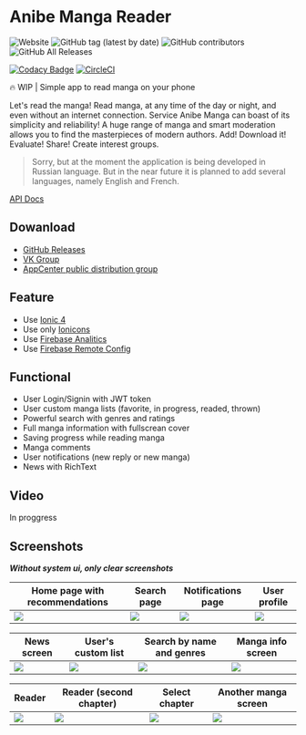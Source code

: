 # Anibe Manga Reader

![Website](https://img.shields.io/website/https/api.anibe.ru.svg?down_message=is%20dead&label=api%20server&style=flat-square&up_message=is%20alive)
![GitHub tag (latest by date)](https://img.shields.io/github/tag-date/deissh/anibe.app.svg?color=green&label=latest&style=flat-square)
![GitHub contributors](https://img.shields.io/github/contributors-anon/deissh/anibe.app.svg?style=flat-square)
![GitHub All Releases](https://img.shields.io/github/downloads/deissh/anibe.app/total.svg?style=flat-square)

[![Codacy Badge](https://api.codacy.com/project/badge/Grade/a0397ead617943baa02730fe82ffad11)](https://www.codacy.com/app/Deissh/anibe.app?utm_source=github.com&amp;utm_medium=referral&amp;utm_content=deissh/anibe.app&amp;utm_campaign=Badge_Grade)
[![CircleCI](https://circleci.com/gh/deissh/anibe.app/tree/master.svg?style=svg&circle-token=aba99847bae43629ad4c7cd71cf33bd98bafaf5a)](https://circleci.com/gh/deissh/anibe.app/tree/master)

:fire: WIP | Simple app to read manga on your phone

Let's read the manga!
Read manga, at any time of the day or night, and even without an internet connection.
Service Anibe Manga can boast of its simplicity and reliability! A huge range of manga and smart moderation allows you to find the masterpieces of modern authors. Add! Download it! Evaluate! Share! Create interest groups.

> Sorry, but at the moment the application is being developed in Russian language. But in the near future it is planned to add several languages, namely English and French.

[API Docs](https://api.anibe.ru/docs/)

## Dowanload

- [GitHub Releases](https://github.com/deissh/anibe.app/releases)
- [VK Group](https://vk.com/aniberu)
- [AppCenter public distribution group](https://install.appcenter.ms/orgs/anibe.ru/apps/anibe.ru/distribution_groups/globalpool)

## Feature

* Use [Ionic 4](https://ionicframework.com/)
* Use only [Ionicons](https://ionicons.com/)
* Use [Firebase Analitics](https://firebase.google.com/products/analytics/)
* Use [Firebase Remote Config](https://firebase.google.com/products/remote-config/)

## Functional

* User Login/Signin with JWT token
* User custom manga lists (favorite, in progress, readed, thrown)
* Powerful search with genres and ratings
* Full manga information with fullscrean cover
* Saving progress while reading manga
* Manga comments
* User notifications (new reply or new manga)
* News with RichText

## Video

In proggress

## Screenshots

***Without system ui, only clear screenshots***

| Home page with recommendations | Search page | Notifications page | User profile |
| -         | -           | -                  | -            |
| ![](https://i.imgur.com/a3G73We.jpg) | ![](https://i.imgur.com/4MaxU1E.jpg) | ![](https://i.imgur.com/wGiznmo.png) | ![](https://i.imgur.com/efaR8TM.png) |

| News screen | User's custom list | Search by name and genres | Manga info screen |
| -         | -           | -                  | -            |
| ![](https://i.imgur.com/j9rAB1n.jpg) | ![](https://i.imgur.com/kzoecZn.png) | ![](https://i.imgur.com/EcQMQdd.jpg) | ![](https://i.imgur.com/VO5bJeW.png) |

| Reader | Reader (second chapter) | Select chapter | Another manga screen | 
| -      | - | -             | - |
| ![](https://i.imgur.com/UAecKC6.jpg) | ![](https://i.imgur.com/kn30kCH.png) | ![](https://i.imgur.com/mIPumrD.png) | ![](https://i.imgur.com/khZyH2l.png) |
